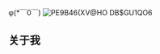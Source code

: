 
φ(*￣0￣)
![PE9B46(XV@HO DB$GU1QO6](https://user-images.githubusercontent.com/87523560/129905994-49f5d8ff-ad29-4dcf-aa1c-ec1efc62a7e0.gif)

## 关于我
